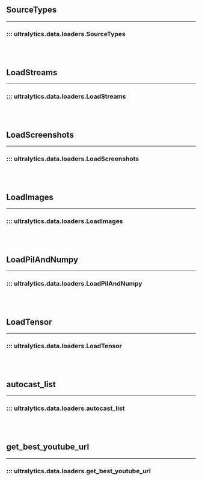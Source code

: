 ## SourceTypes
---
### ::: ultralytics.data.loaders.SourceTypes
<br><br>

## LoadStreams
---
### ::: ultralytics.data.loaders.LoadStreams
<br><br>

## LoadScreenshots
---
### ::: ultralytics.data.loaders.LoadScreenshots
<br><br>

## LoadImages
---
### ::: ultralytics.data.loaders.LoadImages
<br><br>

## LoadPilAndNumpy
---
### ::: ultralytics.data.loaders.LoadPilAndNumpy
<br><br>

## LoadTensor
---
### ::: ultralytics.data.loaders.LoadTensor
<br><br>

## autocast_list
---
### ::: ultralytics.data.loaders.autocast_list
<br><br>

## get_best_youtube_url
---
### ::: ultralytics.data.loaders.get_best_youtube_url
<br><br>
